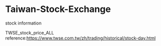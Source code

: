 # Taiwan-Stock-Exchange
stock information

TWSE_stock_price_ALL reference:https://www.twse.com.tw/zh/trading/historical/stock-day.html
